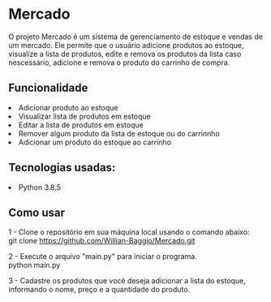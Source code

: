 # Mercado

O projeto Mercado é um sistema de gerenciamento de estoque e vendas de um mercado. Ele permite que o usuário adicione produtos ao estoque, visualize a lista de produtos, edite e remova os produtos da lista caso nescessário, adicione e remova o produto do carrinho de compra. 

## Funcionalidade

<li>Adicionar produto ao estoque</li>
<li>Visualizar lista de produtos em estoque</li>
<li>Editar a lista de produtos em estoque</li>
<li>Remover algum produto da lista de estoque ou do carrinnho</li>
<li>Adicionar um produto do estoque ao carrinho</li>

## Tecnologias usadas:
<li>Python 3.8.5</li>

## Como usar

1 - Clone o repositório em sua máquina local usando o comando abaixo:</br>
git clone https://github.com/Willian-Baggio/Mercado.git

2 - Execute o arquivo "main.py" para iniciar o programa.</br>
python main.py

3 - Cadastre os produtos que você deseja adicionar a lista do estoque, informando o nome, preço e a quantidade do produto.

